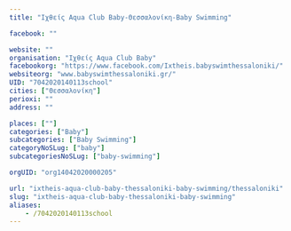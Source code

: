 ```yaml
---
title: "Ιχθείς Aqua Club Baby-Θεσσαλονίκη-Baby Swimming"

facebook: ""

website: ""
organisation: "Ιχθείς Aqua Club Baby"
facebookorg: "https://www.facebook.com/Ixtheis.babyswimthessaloniki/"
websiteorg: "www.babyswimthessaloniki.gr/"
UID: "7042020140113school"
cities: ["Θεσσαλονίκη"]
perioxi: ""
address: ""

places: [""]
categories: ["Baby"]
subcategories: ["Baby Swimming"]
categoryNoSLug: ["baby"]
subcategoriesNoSLug: ["baby-swimming"]

orgUID: "org14042020000205"

url: "ixtheis-aqua-club-baby-thessaloniki-baby-swimming/thessaloniki"
slug: "ixtheis-aqua-club-baby-thessaloniki-baby-swimming"
aliases:
    - /7042020140113school
---
```





